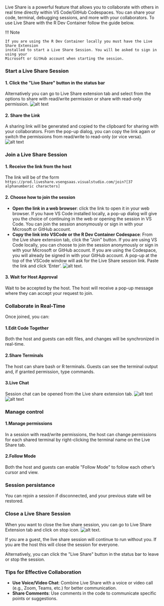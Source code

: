 Live Share is a powerful feature that allows you to collaborate with others in
real time directly within VS Code/GitHub Codespaces. You can share your code,
terminal, debugging sessions, and more with your collaborators. To use Live
Share with the R Dev Container follow the guide below.

!!! Note

    If you are using the R Dev Container locally you must have the Live Share Extension
    installed to start a Live Share Session. You will be asked to sign in using your
    Microsoft or GitHub account when starting the session.

### Start a Live Share Session


#### 1. Click the "Live Share" button in the status bar

 Alternatively you can go to Live Share extension tab and select from the options
 to share with read/write permission or share with read-only permission.
![alt text](../../assets/live-share.png)

#### 2. Share the Link


 A sharing link will be generated and copied to the clipboard for sharing with
 your collaborators. From the pop-up dialog, you can copy the link again or switch
 the permissions from read/write to read-only (or vice versa).
![alt text](../../assets/live-share2.png)

### Join a Live Share Session


#### 1. Receive the link from the host

 The link will be of the form `https://prod.liveshare.vsengsaas.visualstudio.com/join?[37 alphanumberic characters]`

#### 2. Choose how to join the session

- **Open the link in a web browser**: click the link to open it in your web
  browser. If you have VS Code installed locally, a pop-up dialog will give
  you the choice of continuing in the web or opening the session in VS Code.
  You can join the session anonymously or sign in with your Microsoft or GitHub
  account.
- **Copy the link into VSCode or the R Dev Container Codespace**: From the Live
  share extension tab, click the "Join" button. If you are using VS Code locally,
  you can choose to join the session anonymously or sign in with your Microsoft
  or GitHub account. If you are using the Codespace, you will already be signed
  in with your GitHub account. A pop-up at the top of the VSCode window will ask
  for the Live Share session link. Paste the link and click 'Enter'.
![alt text](../../assets/live-share3.png).


#### 3. Wait for Host Approval
  Wait to be accepted by the host. The host will receive a pop-up message where
  they can accept your request to join.


### Collaborate in Real-Time

Once joined, you can:

#### 1.Edit Code Together 
  Both the host and guests can edit files, and changes
  will be synchronized in real-time.
#### 2.Share Terminals 
  The host can share bash or R terminals. Guests can see
  the terminal output and, if granted permission, type commands.
#### 3.Live Chat 
  Session chat can be opened from the Live share extension tab.
  ![alt text](../../assets/live-share6.png) ![alt
  text](../../assets/live-share5.png)

### Manage control

#### 1.Manage permissions 
  In a session with read/write permissions, the host
  can change permissions for each shared terminal by right-clicking the
  terminal name on the Live Share tab.
#### 2.Follow Mode
  Both the host and guests can enable "Follow Mode" to follow
  each other’s cursor and view.


### Session persistance

You can rejoin a session if disconnected, and your previous state will be
restored.

### Close a Live Share Session

When you want to close the live share session, you can go to Live Share
Extension tab and click on stop icon.  ![alt
text](../../assets/live-share4.png).

If you are a guest, the live share session will continue to run without you. If
you are the host this will close the session for everyone.

Alternatively, you can click the "Live Share" button in the status bar to leave
or stop the session.

### Tips for Effective Collaboration

- **Use Voice/Video Chat**: Combine Live Share with a voice or video call (e.g.,
  Zoom, Teams, etc.) for better communication.
- **Share Comments**: Use comments in the code to communicate specific points or
  suggestions.

